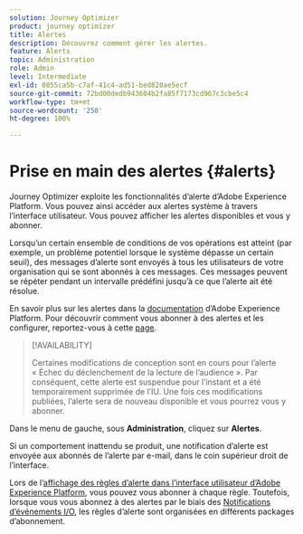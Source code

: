 ```yaml
---
solution: Journey Optimizer
product: journey optimizer
title: Alertes
description: Découvrez comment gérer les alertes.
feature: Alerts
topic: Administration
role: Admin
level: Intermediate
exl-id: 0855ca5b-c7af-41c4-ad51-bed820ae5ecf
source-git-commit: 72bd00dedb943604b2fa85f7173cd967c3cbe5c4
workflow-type: tm+mt
source-wordcount: '258'
ht-degree: 100%

---
```


# Prise en main des alertes {#alerts}

Journey Optimizer exploite les fonctionnalités d’alerte d’Adobe Experience Platform. Vous pouvez ainsi accéder aux alertes système à travers l’interface utilisateur. Vous pouvez afficher les alertes disponibles et vous y abonner.

Lorsqu’un certain ensemble de conditions de vos opérations est atteint (par exemple, un problème potentiel lorsque le système dépasse un certain seuil), des messages d’alerte sont envoyés à tous les utilisateurs de votre organisation qui se sont abonnés à ces messages. Ces messages peuvent se répéter pendant un intervalle prédéfini jusqu’à ce que l’alerte ait été résolue.

En savoir plus sur les alertes dans la [documentation](https://experienceleague.adobe.com/docs/experience-platform/observability/alerts/overview.html?lang=fr) d’Adobe Experience Platform.
Pour découvrir comment vous abonner à des alertes et les configurer, reportez-vous à cette [page](https://experienceleague.adobe.com/docs/experience-platform/observability/alerts/ui.html?lang=fr).

>[!AVAILABILITY]
>
>Certaines modifications de conception sont en cours pour l’alerte « Échec du déclenchement de la lecture de l’audience ». Par conséquent, cette alerte est suspendue pour l’instant et a été temporairement supprimée de l’IU. Une fois ces modifications publiées, l’alerte sera de nouveau disponible et vous pourrez vous y abonner.
>

Dans le menu de gauche, sous **Administration**, cliquez sur **Alertes**.

<!--A pre-configured alert for Journey Optimizer is available. This alert will warn you if a read segment node has not processed any profile during the defined time frame.

![](assets/alerts1.png)-->

Si un comportement inattendu se produit, une notification d’alerte est envoyée aux abonnés de l’alerte par e-mail, dans le coin supérieur droit de l’interface.

<!--![](assets/alerts2.png)-->


Lors de l’[affichage des règles d’alerte dans l’interface utilisateur d’Adobe Experience Platform](https://experienceleague.adobe.com/docs/experience-platform/observability/alerts/ui.html?lang=fr), vous pouvez vous abonner à chaque règle. Toutefois, lorsque vous vous abonnez à des alertes par le biais des [Notifications d’événements I/O](https://experienceleague.adobe.com/docs/experience-platform/observability/alerts/subscribe.html?lang=fr), les règles d’alerte sont organisées en différents packages d’abonnement.

<!--The I/O event subscription name corresponding to the Read segment alert is: "Journey read segment Delays, Failures and Errors".

>[!WARNING]
>
>These alerts apply only to live journeys. Alerts will not be triggered for journeys in test mode.-->
